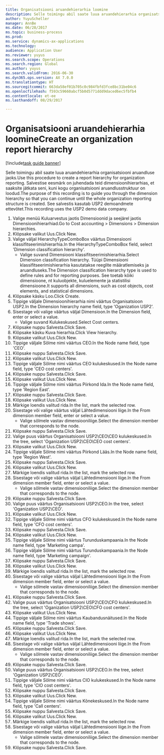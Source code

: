 ```yaml
--- 
title: Organisatsiooni aruandehierarhia loomine
description: Selle toimingu abil saate luua aruandehierarhia organisatsiooni aruandluse jaoks.
author: YuyuScheller
manager: AnnBe
ms.date: 06/28/2017
ms.topic: business-process
ms.prod: 
ms.service: dynamics-ax-applications
ms.technology: 
audience: Application User
ms.reviewer: yuyus
ms.search.scope: Operations
ms.search.region: Global
ms.author: yuyus
ms.search.validFrom: 2016-06-30
ms.dyn365.ops.version: AX 7.0.0
ms.translationtype: HT
ms.sourcegitcommit: 663da58ef01b705c0c984fbfd3fce8bc31be04c6
ms.openlocfilehash: f593c59660abcf5b0d5771ddd9daced6ec5fbfb4
ms.contentlocale: et-ee
ms.lasthandoff: 08/29/2017

---
```

# <a name="create-an-organization-report-hierarchy"></a><span data-ttu-id="6edf8-103">Organisatsiooni aruandehierarhia loomine</span><span class="sxs-lookup"><span data-stu-id="6edf8-103">Create an organization report hierarchy</span></span>

[!include[task guide banner](../../includes/task-guide-banner.md)]

<span data-ttu-id="6edf8-104">Selle toimingu abil saate luua aruandehierarhia organisatsiooni aruandluse jaoks.</span><span class="sxs-lookup"><span data-stu-id="6edf8-104">Use this procedure to create a report hierarchy for organization reporting.</span></span> <span data-ttu-id="6edf8-105">Salvestise eesmärk on juhendada teid dimensioonihierarhias, et saaksite jätkata seni, kuni kogu organisatsiooni aruandlusstruktuur on loodud.</span><span class="sxs-lookup"><span data-stu-id="6edf8-105">The purpose of this recording is to guide you through the dimension hierarchy so that you can continue until the whole organization reporting structure is created.</span></span> <span data-ttu-id="6edf8-106">See salvestis kasutab USP2 demoandmete ettevõtet.</span><span class="sxs-lookup"><span data-stu-id="6edf8-106">This recording uses the USP2 demo data company.</span></span>

1. <span data-ttu-id="6edf8-107">Valige menüü Kuluarvestus jaotis Dimensioonid ja seejärel jaotis Dimensioonihierarhiad.</span><span class="sxs-lookup"><span data-stu-id="6edf8-107">Go to Cost accounting > Dimensions > Dimension hierarchies.</span></span>
2. <span data-ttu-id="6edf8-108">Klõpsake valikut Uus.</span><span class="sxs-lookup"><span data-stu-id="6edf8-108">Click New.</span></span>
3. <span data-ttu-id="6edf8-109">Valige väljal HierarchyTypeComboBox väärtus Dimensiooni klassifitseerimishierarhia.</span><span class="sxs-lookup"><span data-stu-id="6edf8-109">In the HierarchyTypeComboBox field, select 'Dimension classification hierarchy'.</span></span>
    * <span data-ttu-id="6edf8-110">Valige suvand Dimensiooni klassifitseerimishierarhia.</span><span class="sxs-lookup"><span data-stu-id="6edf8-110">Select Dimension classification hierarchy.</span></span> <span data-ttu-id="6edf8-111">Tüüpi Dimensiooni klassifitseerimishierarhia kasutatakse reeglite määratlemiseks ja aruandluseks.</span><span class="sxs-lookup"><span data-stu-id="6edf8-111">The Dimension classification hierarchy type is used to define rules and for reporting purposes.</span></span> <span data-ttu-id="6edf8-112">See toetab kõiki dimensioone, nt kuluobjekte, kuluelemente ja statistilisi dimensioone.</span><span class="sxs-lookup"><span data-stu-id="6edf8-112">It supports all dimensions, such as cost objects, cost elements, and statistical dimensions.</span></span>  
4. <span data-ttu-id="6edf8-113">Klõpsake käsku Loo.</span><span class="sxs-lookup"><span data-stu-id="6edf8-113">Click Create.</span></span>
5. <span data-ttu-id="6edf8-114">Tippige väljale Dimensioonihierarhia nimi väärtus Organisatsioon USP2.</span><span class="sxs-lookup"><span data-stu-id="6edf8-114">In the Dimension hierarchy name field, type 'Oganization USP2'.</span></span>
6. <span data-ttu-id="6edf8-115">Sisestage või valige väärtus väljal Dimensioon.</span><span class="sxs-lookup"><span data-stu-id="6edf8-115">In the Dimension field, enter or select a value.</span></span>
    * <span data-ttu-id="6edf8-116">Valige suvand Kulukeskused.</span><span class="sxs-lookup"><span data-stu-id="6edf8-116">Select Cost centers.</span></span>  
7. <span data-ttu-id="6edf8-117">Klõpsake nuppu Salvesta.</span><span class="sxs-lookup"><span data-stu-id="6edf8-117">Click Save.</span></span>
8. <span data-ttu-id="6edf8-118">Klõpsake käsku Kuva hierarhia.</span><span class="sxs-lookup"><span data-stu-id="6edf8-118">Click View hierarchy.</span></span>
9. <span data-ttu-id="6edf8-119">Klõpsake valikut Uus.</span><span class="sxs-lookup"><span data-stu-id="6edf8-119">Click New.</span></span>
10. <span data-ttu-id="6edf8-120">Tippige väljale Sõlme nimi väärtus CEO.</span><span class="sxs-lookup"><span data-stu-id="6edf8-120">In the Node name field, type 'CEO'.</span></span>
11. <span data-ttu-id="6edf8-121">Klõpsake nuppu Salvesta.</span><span class="sxs-lookup"><span data-stu-id="6edf8-121">Click Save.</span></span>
12. <span data-ttu-id="6edf8-122">Klõpsake valikut Uus.</span><span class="sxs-lookup"><span data-stu-id="6edf8-122">Click New.</span></span>
13. <span data-ttu-id="6edf8-123">Tippige väljale Sõlme nimi väärtus CEO kulukeskused.</span><span class="sxs-lookup"><span data-stu-id="6edf8-123">In the Node name field, type 'CEO cost centers'.</span></span>
14. <span data-ttu-id="6edf8-124">Klõpsake nuppu Salvesta.</span><span class="sxs-lookup"><span data-stu-id="6edf8-124">Click Save.</span></span>
15. <span data-ttu-id="6edf8-125">Klõpsake valikut Uus.</span><span class="sxs-lookup"><span data-stu-id="6edf8-125">Click New.</span></span>
16. <span data-ttu-id="6edf8-126">Tippige väljale Sõlme nimi väärtus Piirkond Ida.</span><span class="sxs-lookup"><span data-stu-id="6edf8-126">In the Node name field, type 'Region East'.</span></span>
17. <span data-ttu-id="6edf8-127">Klõpsake nuppu Salvesta.</span><span class="sxs-lookup"><span data-stu-id="6edf8-127">Click Save.</span></span>
18. <span data-ttu-id="6edf8-128">Klõpsake valikut Uus.</span><span class="sxs-lookup"><span data-stu-id="6edf8-128">Click New.</span></span>
19. <span data-ttu-id="6edf8-129">Märkige loendis valitud rida.</span><span class="sxs-lookup"><span data-stu-id="6edf8-129">In the list, mark the selected row.</span></span>
20. <span data-ttu-id="6edf8-130">Sisestage või valige väärtus väljal Lähtedimensiooni liige.</span><span class="sxs-lookup"><span data-stu-id="6edf8-130">In the From dimension member field, enter or select a value.</span></span>
    * <span data-ttu-id="6edf8-131">Valige sõlmele vastav dimensiooniliige.</span><span class="sxs-lookup"><span data-stu-id="6edf8-131">Select the dimension member that corresponds to the node.</span></span>  
21. <span data-ttu-id="6edf8-132">Klõpsake nuppu Salvesta.</span><span class="sxs-lookup"><span data-stu-id="6edf8-132">Click Save.</span></span>
22. <span data-ttu-id="6edf8-133">Valige puus väärtus Organisatsiooni USP2\CEO\CEO kulukeskused.</span><span class="sxs-lookup"><span data-stu-id="6edf8-133">In the tree, select 'Oganization USP2\CEO\CEO cost centers'.</span></span>
23. <span data-ttu-id="6edf8-134">Klõpsake valikut Uus.</span><span class="sxs-lookup"><span data-stu-id="6edf8-134">Click New.</span></span>
24. <span data-ttu-id="6edf8-135">Tippige väljale Sõlme nimi väärtus Piirkond Lääs.</span><span class="sxs-lookup"><span data-stu-id="6edf8-135">In the Node name field, type 'Region West'.</span></span>
25. <span data-ttu-id="6edf8-136">Klõpsake nuppu Salvesta.</span><span class="sxs-lookup"><span data-stu-id="6edf8-136">Click Save.</span></span>
26. <span data-ttu-id="6edf8-137">Klõpsake valikut Uus.</span><span class="sxs-lookup"><span data-stu-id="6edf8-137">Click New.</span></span>
27. <span data-ttu-id="6edf8-138">Märkige loendis valitud rida.</span><span class="sxs-lookup"><span data-stu-id="6edf8-138">In the list, mark the selected row.</span></span>
28. <span data-ttu-id="6edf8-139">Sisestage või valige väärtus väljal Lähtedimensiooni liige.</span><span class="sxs-lookup"><span data-stu-id="6edf8-139">In the From dimension member field, enter or select a value.</span></span>
    * <span data-ttu-id="6edf8-140">Valige sõlmele vastav dimensiooniliige.</span><span class="sxs-lookup"><span data-stu-id="6edf8-140">Select the dimension member that corresponds to the node.</span></span>  
29. <span data-ttu-id="6edf8-141">Klõpsake nuppu Salvesta.</span><span class="sxs-lookup"><span data-stu-id="6edf8-141">Click Save.</span></span>
30. <span data-ttu-id="6edf8-142">Valige puus väärtus Organisatsiooni USP2\CEO.</span><span class="sxs-lookup"><span data-stu-id="6edf8-142">In the tree, select 'Oganization USP2\CEO'.</span></span>
31. <span data-ttu-id="6edf8-143">Klõpsake valikut Uus.</span><span class="sxs-lookup"><span data-stu-id="6edf8-143">Click New.</span></span>
32. <span data-ttu-id="6edf8-144">Tippige väljale Sõlme nimi väärtus CFO kulukeskused.</span><span class="sxs-lookup"><span data-stu-id="6edf8-144">In the Node name field, type 'CFO cost centers'.</span></span>
33. <span data-ttu-id="6edf8-145">Klõpsake nuppu Salvesta.</span><span class="sxs-lookup"><span data-stu-id="6edf8-145">Click Save.</span></span>
34. <span data-ttu-id="6edf8-146">Klõpsake valikut Uus.</span><span class="sxs-lookup"><span data-stu-id="6edf8-146">Click New.</span></span>
35. <span data-ttu-id="6edf8-147">Tippige väljale Sõlme nimi väärtus Turunduskampaania.</span><span class="sxs-lookup"><span data-stu-id="6edf8-147">In the Node name field, type 'Marketing campa'.</span></span>
36. <span data-ttu-id="6edf8-148">Tippige väljale Sõlme nimi väärtus Turunduskampaania.</span><span class="sxs-lookup"><span data-stu-id="6edf8-148">In the Node name field, type 'Marketing campaign'.</span></span>
37. <span data-ttu-id="6edf8-149">Klõpsake nuppu Salvesta.</span><span class="sxs-lookup"><span data-stu-id="6edf8-149">Click Save.</span></span>
38. <span data-ttu-id="6edf8-150">Klõpsake valikut Uus.</span><span class="sxs-lookup"><span data-stu-id="6edf8-150">Click New.</span></span>
39. <span data-ttu-id="6edf8-151">Märkige loendis valitud rida.</span><span class="sxs-lookup"><span data-stu-id="6edf8-151">In the list, mark the selected row.</span></span>
40. <span data-ttu-id="6edf8-152">Sisestage või valige väärtus väljal Lähtedimensiooni liige.</span><span class="sxs-lookup"><span data-stu-id="6edf8-152">In the From dimension member field, enter or select a value.</span></span>
    * <span data-ttu-id="6edf8-153">Valige sõlmele vastav dimensiooniliige.</span><span class="sxs-lookup"><span data-stu-id="6edf8-153">Select the dimension member that corresponds to the node.</span></span>  
41. <span data-ttu-id="6edf8-154">Klõpsake nuppu Salvesta.</span><span class="sxs-lookup"><span data-stu-id="6edf8-154">Click Save.</span></span>
42. <span data-ttu-id="6edf8-155">Valige puus väärtus Organisatsiooni USP2\CEO\CFO kulukeskused.</span><span class="sxs-lookup"><span data-stu-id="6edf8-155">In the tree, select 'Oganization USP2\CEO\CFO cost centers'.</span></span>
43. <span data-ttu-id="6edf8-156">Klõpsake valikut Uus.</span><span class="sxs-lookup"><span data-stu-id="6edf8-156">Click New.</span></span>
44. <span data-ttu-id="6edf8-157">Tippige väljale Sõlme nimi väärtus Kaubandusnäitused.</span><span class="sxs-lookup"><span data-stu-id="6edf8-157">In the Node name field, type 'Trade shows'.</span></span>
45. <span data-ttu-id="6edf8-158">Klõpsake nuppu Salvesta.</span><span class="sxs-lookup"><span data-stu-id="6edf8-158">Click Save.</span></span>
46. <span data-ttu-id="6edf8-159">Klõpsake valikut Uus.</span><span class="sxs-lookup"><span data-stu-id="6edf8-159">Click New.</span></span>
47. <span data-ttu-id="6edf8-160">Märkige loendis valitud rida.</span><span class="sxs-lookup"><span data-stu-id="6edf8-160">In the list, mark the selected row.</span></span>
48. <span data-ttu-id="6edf8-161">Sisestage või valige väärtus väljal Lähtedimensiooni liige.</span><span class="sxs-lookup"><span data-stu-id="6edf8-161">In the From dimension member field, enter or select a value.</span></span>
    * <span data-ttu-id="6edf8-162">Valige sõlmele vastav dimensiooniliige.</span><span class="sxs-lookup"><span data-stu-id="6edf8-162">Select the dimension member that corresponds to the node.</span></span>  
49. <span data-ttu-id="6edf8-163">Klõpsake nuppu Salvesta.</span><span class="sxs-lookup"><span data-stu-id="6edf8-163">Click Save.</span></span>
50. <span data-ttu-id="6edf8-164">Valige puus väärtus Organisatsiooni USP2\CEO.</span><span class="sxs-lookup"><span data-stu-id="6edf8-164">In the tree, select 'Oganization USP2\CEO'.</span></span>
51. <span data-ttu-id="6edf8-165">Tippige väljale Sõlme nimi väärtus CIO kulukeskused.</span><span class="sxs-lookup"><span data-stu-id="6edf8-165">In the Node name field, type 'CIO cost centers'.</span></span>
52. <span data-ttu-id="6edf8-166">Klõpsake nuppu Salvesta.</span><span class="sxs-lookup"><span data-stu-id="6edf8-166">Click Save.</span></span>
53. <span data-ttu-id="6edf8-167">Klõpsake valikut Uus.</span><span class="sxs-lookup"><span data-stu-id="6edf8-167">Click New.</span></span>
54. <span data-ttu-id="6edf8-168">Tippige väljale Sõlme nimi väärtus Kõnekeskused.</span><span class="sxs-lookup"><span data-stu-id="6edf8-168">In the Node name field, type 'Call centers'.</span></span>
55. <span data-ttu-id="6edf8-169">Klõpsake nuppu Salvesta.</span><span class="sxs-lookup"><span data-stu-id="6edf8-169">Click Save.</span></span>
56. <span data-ttu-id="6edf8-170">Klõpsake valikut Uus.</span><span class="sxs-lookup"><span data-stu-id="6edf8-170">Click New.</span></span>
57. <span data-ttu-id="6edf8-171">Märkige loendis valitud rida.</span><span class="sxs-lookup"><span data-stu-id="6edf8-171">In the list, mark the selected row.</span></span>
58. <span data-ttu-id="6edf8-172">Sisestage või valige väärtus väljal Lähtedimensiooni liige.</span><span class="sxs-lookup"><span data-stu-id="6edf8-172">In the From dimension member field, enter or select a value.</span></span>
    * <span data-ttu-id="6edf8-173">Valige sõlmele vastav dimensiooniliige.</span><span class="sxs-lookup"><span data-stu-id="6edf8-173">Select the dimension member that corresponds to the node.</span></span>  
59. <span data-ttu-id="6edf8-174">Klõpsake nuppu Salvesta.</span><span class="sxs-lookup"><span data-stu-id="6edf8-174">Click Save.</span></span>


